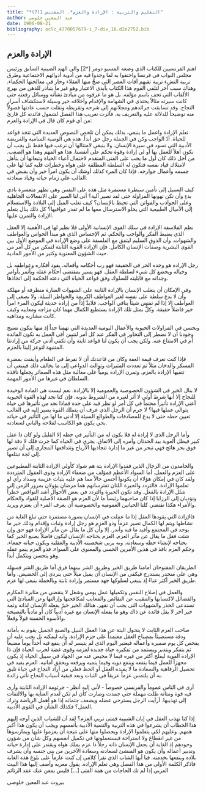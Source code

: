 ```yaml
---
title: "*التعليم والتربية : الإرادة والعزم*. المقتبس 1(7)"
author: عبد المعين خلوصي
date: 1906-08-21
bibliography: oclc_4770057679-i_7-div_16.d2e2752.bib
---
```




##  الإرادة والعزم 


 اهتم الفرنسيين للكتاب الذي وضعه  المسيو دومر [^2] والي الهند الصينية السابق ورئيس مجلس النواب في فرنسا واحتفوا به لما وجدوا فيه من أدوية أدوائهم الاجتماعية وطرق تربية النشءِ تربية تقيهم آفات العصر التي ضجَّ منها العقلاء وحار في معالجتها الحكماء. وهناك سبب آخر لتلقي القوم هذا الكتاب بأيدي الاعتبار وهو غير ما يتبادر للذهن من بهرج الألقاب التي تحف باسم مؤلفه. بل هو ما عرفوه من مبادئ نشأته ووسائل رفعته حتى كانت سيرته مثالاً يحتذى في الشهامة والإقدام وأخلاقه خير وسيلة لاستكشاف أسرار النجاح. وقد تسابقت جرائدهم ومجلاتهم إلى شرحه وتقريظه ونقلت حسب عادتها فصولاً منه توضيحاً للدلالة عليه والتعريف به. فآثرت تعريب هذا الفصل لشمول فائدته كل قارئ من أي قوم كان قال في الإرادة والعزم: 

 تعلم الإرادة واعمل ما ينبغي. بذلك يمكن أن تلخص النصوص العديدة التي تتخذ قواعد للحياة. أدّ الواجب وكن في الجملة رجل حق أبداً. هذه هي الوصية السامية والفريضة الأدبية التي تسود في سيرة الإنسان. ولا ينبغي لامتثالها أن نرغب فيها فقط بل يجب أن نكون أهلاً للعمل بها أو لي إرادة وقوة تحكم على أنفسنا. هذا هو المهم وهذا هو الصعب. من أجل ذلك كان أول ما يجب على الفتى المتقدم لاحتمال أعباء الحياة وتبعاتها أن يتأهل لامتلاك قياد نفسه فتكون له السلطة المطلقة على هواه وخطرات قلبه كما لها على جسمه وأعمال جوارحه. فإذا كان المرء كذلك أوشك أن يكون امرأ خير وأن يقبض في الغالب على زمام حياته وقياد سعادته. 

 كيف السبيل إلى تأمين سيطرة مستمرة مثل هذه على النفس وهي تظهر متعسرة بادي بدءٍ وأن تكن تهونها المزاولة حتى لقد تصير آلية؟ أنى لنا الصبر على الانفعالات الجاهلية وعلى الجواذب والفواتن التي تحيط بالإنسان؟ كيف نغلب الميل إلى البلادة والاستسلام إلى الأميال الطبيعية التي يحلو الاسترسال معها ما لم تقدر عواقبها؟ كل ذلك ينال بتعلم الإرادة والتمرن عليها.  

 نظم الفلاسفة الإرادة في سلك القوى الإنسانية الأولى فلا نظير لها في الأهمية إلا العقل   الذي يضبط الفكر والواجب والحكم. ثم الإحساس الذي هو مبدأ الحواس والعواطف والشهوات. وأن الذوق السليم ليتفق مع الفلسفة على وضع الإرادة في الموضع الأول بين القوى البشرية وصفات الإنسان الكامل. فإن الإرادة القوية الثابتة لتمكن من كل أمر من حيث الشؤون المعنوية وكثير من الأمور المادية. 

 رجل الإرادة هو وحده الحر في الحقيقة فهو رب أحكامه وأفعاله. يقود أفكاره وعواطفه بل وخياله ويخضع كل شيء لسلطة العقل. فهو يسير بمقتضى أحكام عقله ويأتمر بأوامر وجدانه مع قابليته للسلوك وفق قواعد الحياة التي دعته الحكمة إلى اتخاذها. 

 وفي الإمكان أن يتغلب الإنسان بالإرادة الثابتة على الشهوات الضارة متطرفة أو مهلكة وأن لا يدع سلطة على نفسه لغير العواطف الكريمة والخواطر النبيلة. ولا يصغي إلى العواطف إلا إذا لم تقتض شيئاً ينافي الواجب. فلابدَّ إذاً من إرادة حديثة ليكون المرء امرأ خير فاضلاً حقيقة. وكلٌّ بمثل تلك الإرادة يستطيع الكمال مهما كان مزاجه ومعايبه وكيف كانت مشاربه ومذاهبه. 

 ويحسن في المزاولات الحيوية والأعمال اليومية العديدة التي تهمنا جداً إذ منها يتكون نسيج وجودنا أن لا نضطر إلى التحاور في الفكر عند كل أمر لنتبين أفي العمل به تكون الفائدة أم في الامتناع عنه. ولكن يجب أن يكون لنا قواعد ثابتة وأن تكفي أدنى حركة من إرادتنا المتنبهة لتوعز إلينا بالجزم. 

 فإذا كنت تعرف قيمة العفة وكان من قاعدتك أن لا تفرط في الطعام وأيقنت بمضرة المسكر والدخان مثلاً ثم تعددت المثيرات وتوالت الدواعي إلى ما يخالف ذلك فينبغي أن تتقيها الإرادة بالعزم. وتمرن الإرادة يومياً على مغالبة مثل هذه الصغائر يجعلها نافذة السلطان في غيرها من الأمور المهمة. 

 لا ينال الخير في الشؤون الخصوصية والعمومية إلا بالإرادة. نعم ليست هي المادة الوحيدة للنجاح إلا أنها شرط أولي لا أثر لغيره من الشروط بدونه. فإن كنا نجد لهذه القوة الحيوية أعني الإرادة تأثيراً محتماً في كل أمر لو نظر فيه على حدة فماذا نجد من تأثيرها في حياة يتوالى عملها فيها؟ لا جرم أن الرجل الذي عرف أن يتملك القوة يصير إليه في الغالب تعيين حظه حتى لا يدع للمصادفات والطوالع السيئة إلا أدنى ما لها من التأثير في حياته   بحي يكون هو الكاسب لفلاحه والباني لسعادته.  

 وأما الرجل الذي لا إرادة له فلا يكون له من التأثير في حظه إلا القليل ولو كان ذا عقل كبير فيظل ألعوبة بيد الحدثان وأمره إلى الاتفاق. يجري في الحياة كما جرت فلك لا دفة لها فوق بحر هائج فهي تبحر من غير ما إدارة تتجاذبها الأرياح وتتدافعها المجاري إلى أن تصير إلى لجة تبتلعها. 

 والجامدون من الرجال الذين فقدوا الإرادة بتة هم شواذ كأولي الإرادة الثابتة المطبوعين على العزم والعمل. أما السواد الأعظم فمؤلف من ضعفاء الإرادة وذوي العقول المترددة ولقد كان في إمكان هؤلاء أن يكونوا أحسن حالاً مما هم عليه بثبات عزيمة وسداد رأي لو تعلموا الإرادة. فالتردد والحيرة اللتان تفترسانهم هما مرضان يؤولان بمرور الزمن إلى شلل الإرادة بالفعل. وقد تكون الحيرة والتردد في بعض الأحوال أشد النواقص خطراً وتؤديان إلى الرزايا إذا كان صاحبهما رئيساً ما لأن العزم هو الصفة الأصلية للقواد والحكام والأمراء هكذا تقتضي كلتا الحياتين العمومية والخصوصية أن يعرف المرء أن يعتزم ويريد. 

 فالإرادة التي يقودها العقل إذا ما عملت في الإنسان بصورة مستمرة حتى تبلغ الغاية من نشاطها ويتم لها الكمال تصير عزماً وذو العزم هو رجل إرادة وثبات وإقدام وذلك خير ما يوجد في المجتمع وأفيد ما فيه وأندر. إلا وأن كل ما يقال عن مآثر الإرادة فهو حق وإن شئت فقل ما يقال عن مآثر العزم. العزم يحتاجه الإنسان ليكون فاضلاً يصنع الخير كما يحتاجه لإنشاء حظه وسعادته. وبه يربي شخصيته الأدبية والعقلية ويكون حياته جمعاء. وحكم العزم نافذ في هذين الأمرين الحسي والمعنوي على السواء. فذو العزم ينمو عقله وهو يتحسن ويتكمل أبداً. 

 الطريقان المفتوحان أمامنا طريق الخير وطريق الشر بينهما فرق أما طريق الشر فسهلة وهي على منحدر يستدرج فيكفي من الإنسان أن يميل ميلاً حتى يتردى إلى الحضيض. وأما طريق الخير أكثر عناءً إذ ينبغي لسلوكها جهد مستمر وإرادة ثابتة وبالجملة ينبغي لها عزم. 

 والعمل في إصلاح النفس وتكميلها عمل يومي وشغل لا ينقضي من مثابرة المكارم   والفضائل لاكتسابها والتنقيب عن النقائص والمعايب لمكافحتها وإزالتها وعن المبادئ التي تستدعي الحذر والشهوات التي يجب أن تقهر. هنالك الخير خيرٌ يفعله الإنسان لذاته وثمة خير آخر لا يقل فائدة عن ذاك وهو ما يفعله الإنسان مع غيره أدبياً كان أو مادياً بالنصيحة والأسوة الحسنة قولاً وفعلاً. 

 صاحب العزم الثابت لا يتحول البتة عن هذا العمل النبيل والصنع الجميل يقوم به بأمانة   ودقة مستضيئاً بمصباح العقل معتمداً على جزم الإرادة. وانه ليمكنه بل يجب عليه أن يفحص كل يوم ضميره وأعماله فيعتبر اليوم الذي لم يتيسر له أن ينفع فيه أحداً يوماً مضيعاً ثم يتفكر ويتدبر ويستمد من تفكيره حياة جديدة لعزمه وقوى غضة لحرب الحياة فإن ذا الإرادة القوية ليفلح أكثر من غيره فيما لا محيص عنه من الجهاد في سبيل الحياة إذ يكون مجهزاً للعمل فيما ينفعه وينفع ذويه وفيما ينميه ويرفعه ويحقق أمانيه. العزم يفيد في تحصيل الرفاهية والسعادة ما لا يفيده العقل أو الحظ فعلى من أراد النجاح في حياة تليق به أن يلتمس عزماً عريقاً في الثبات وبعد فبقية أسباب النجاح تأتي زائدة. 

 أرى في الناس عموماً والفرنسي خصوصاً - لأني إليه أنظر - جرثومة الإرادة الثابتة وأرى فيه قوة ومتانة ظلت مهملة حتى جمدت وصارت كأن لم تكن لعدم العناية بها والالتفات إلى تهذيبها. أرأيت الرجل يسترخي عضله ويضعف جثمانه إذا هو أهمل الرياضة وترك العمل؟ فكذلك الشأن في القوى الأدبية. 

 إذا كنا نهذب العقل في إبان الشبيبة فمتى نربي العزم؟ لقد آن للشباب الذين أوجه إليهم هذا الخطاب أن يشرعوا في هذه التربية والتنمية الأدبية بأنفسهم ويجب أن يكون هذا أكبر همهم. وعليهم لكي يتعلموا الإرادة ويحصلوا منها على نتيجة أن يعزموا عليها ويمارسوها من غير انقطاع ولا استراحة فيستعملونها في تكميل أنفسهم وكل شأن من شؤون وجودهم إذ الغاية أن يجعل الإنسان ذاته رجلاً ذا عزم يملك هواه ويقتدر على إدارة حياته وتدبير أعماله وأن يكون هو المنشئ لسعادته وسعادة الآخرين من بني جنسه وأن يشرف بلاده وينفعها بخدمته. فيا أيها الشاب الذي تقرأ كلامي إن كنت عازماً على بلوغ هذه الغاية فاذكر الكلمة الأولى من هذا الفصل وهي تعلم الإرادة. يقول معربه وأضف إليها هذا البيت العربي   إذا لم تك الحاجات من همة الفتى  [...]  فليس بمغن عنك عقد الرتائم 

 بيروت  عبد المعين خلوصي 
